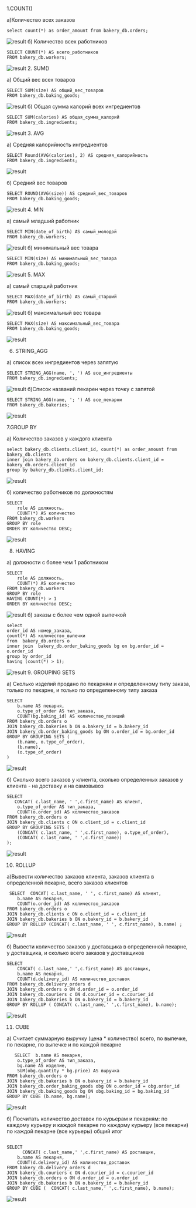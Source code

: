 1.COUNT()

а)Количество всех заказов
```
select count(*) as order_amount from bakery_db.orders;
```
![result](img/count1.png)
б) Количество всех работников
```
SELECT COUNT(*) AS всего_работников
FROM bakery_db.workers;
```
![result](img/count2.png)
2. SUM()

а) Общий вес всех товаров
```
SELECT SUM(size) AS общий_вес_товаров
FROM bakery_db.baking_goods;
```
![result](img/sum1.png)
б) Общая сумма калорий всех ингредиентов
```
SELECT SUM(calories) AS общая_сумма_калорий
FROM bakery_db.ingredients;
```
![result](img/sum2.png)
3. AVG

а) Средняя калорийность ингредиентов
```
SELECT Round(AVG(calories), 2) AS средняя_калорийность
FROM bakery_db.ingredients;
```
![result](img/avg1.png)

б) Средний вес товаров
```
SELECT ROUND(AVG(size)) AS средний_вес_товаров
FROM bakery_db.baking_goods;
```
![result](img/avg2.png)
4. MIN

а) самый младший работник
```
SELECT MIN(date_of_birth) AS самый_молодой
FROM bakery_db.workers;
```
![result](img/min1.png)
б) минимальный вес товара
```
SELECT MIN(size) AS минимальный_вес_товара
FROM bakery_db.baking_goods;
```
![result](img/min2.png)
5. MAX

а) самый старщий работник
```
SELECT MAX(date_of_birth) AS самый_старший
FROM bakery_db.workers;
```
![result](img/max1.png)
б) максимальный вес товара
```
SELECT MAX(size) AS максимальный_вес_товара
FROM bakery_db.baking_goods;
```
![result](img/max2.png)

6. STRING_AGG

а) список всех ингредиентов через запятую
```
SELECT STRING_AGG(name, ', ') AS все_ингредиенты
FROM bakery_db.ingredients;
```
![result](img/string1.png)
б)Список названий пекарен через точку с запятой
```
SELECT STRING_AGG(name, '; ') AS все_пекарни
FROM bakery_db.bakeries;
```
![result](img/string2.png)

7.GROUP BY

a) Количество заказов у каждого клиента
```
select bakery_db.clients.client_id, count(*) as order_amount from bakery_db.clients
inner join bakery_db.orders on bakery_db.clients.client_id = bakery_db.orders.client_id
group by bakery_db.clients.client_id;
```
![result](img/group1.png)

б) количество работников по должностям
```
SELECT 
    role AS должность,
    COUNT(*) AS количество
FROM bakery_db.workers
GROUP BY role
ORDER BY количество DESC;
```
![result](img/group2.png)

8. HAVING

а) должности с более чем 1 работником
```
SELECT 
    role AS должность,
    COUNT(*) AS количество
FROM bakery_db.workers
GROUP BY role
HAVING COUNT(*) > 1
ORDER BY количество DESC;
```
![result](img/having1.png)
б) заказы с более чем одной выпечкой
```
select
order_id AS номер_заказа,
count(*) AS количество_выпечки
from  bakery_db.orders o
inner join  bakery_db.order_baking_goods bg on bg.order_id = o.order_id
group by order_id
having (count(*) > 1);
```
![result](img/having2.png)
9. GROUPING SETS

a) Сколько изделий продано по пекарням и определенному типу заказа, только по пекарне, и только по определенному типу заказа
```
SELECT
    b.name AS пекарня,
    o.type_of_order AS тип_заказа,
    COUNT(bg.baking_id) AS количество_позиций
FROM bakery_db.orders o
JOIN bakery_db.bakeries b ON o.bakery_id = b.bakery_id
JOIN bakery_db.order_baking_goods bg ON o.order_id = bg.order_id
GROUP BY GROUPING SETS (
    (b.name, o.type_of_order),
    (b.name),    
    (o.type_of_order)                     
)
```
![result](img/grouping_sets1.png)

б) Сколько всего заказов у клиента, сколько определенных заказов у клиента - на доставку и на самовывоз
```
SELECT
   CONCAT( c.last_name, ' ',c.first_name) AS клиент,
    o.type_of_order AS тип_заказа,
    COUNT(o.order_id) AS количество_заказов
FROM bakery_db.orders o
JOIN bakery_db.clients c ON o.client_id = c.client_id
GROUP BY GROUPING SETS (
    (CONCAT( c.last_name, ' ',c.first_name), o.type_of_order), 
    (CONCAT( c.last_name, ' ',c.first_name))                 
);
```
![result](img/grouping_sets2.png)


10. ROLLUP

а)Вывести количество заказов клиента, заказов клиента в определенной пекарне, всего заказов клиентов
```
 SELECT  CONCAT( c.last_name, ' ', c.first_name) AS клиент,
    b.name AS пекарня,
    COUNT(o.order_id) AS количество_заказов
FROM bakery_db.orders o
JOIN bakery_db.clients c ON o.client_id = c.client_id
JOIN bakery_db.bakeries b ON o.bakery_id = b.bakery_id
GROUP BY ROLLUP (CONCAT( c.last_name, ' ', c.first_name), b.name) ;
```
![result](img/rollup1.png)

б) Вывести количество заказов у доставщика в определенной пекарне, у доставщика, и сколько всего заказов у доставщиков
```
SELECT
    CONCAT( c.last_name,' ',c.first_name) AS доставщик,
    b.name AS пекарня,
    COUNT(d.delivery_id) AS количество_доставок
FROM bakery_db.delivery_orders d
JOIN bakery_db.orders o ON d.order_id = o.order_id
JOIN bakery_db.couriers c ON d.courier_id = c.courier_id
JOIN bakery_db.bakeries b ON o.bakery_id = b.bakery_id
GROUP BY ROLLUP ( CONCAT( c.last_name,' ',c.first_name), b.name);
```
![result](img/rollup2.png)

11. CUBE

a) Считает суммарную выручку (цена * количество) всего, по выпечке,  по пекарне, по выпечке и по каждой пекарне
```
   SELECT  b.name AS пекарня,
    o.type_of_order AS тип_заказа,
    bg.name AS изделие,
    SUM(obg.quantity * bg.price) AS выручка
FROM bakery_db.orders o
JOIN bakery_db.bakeries b ON o.bakery_id = b.bakery_id
JOIN bakery_db.order_baking_goods obg ON o.order_id = obg.order_id
JOIN bakery_db.baking_goods bg ON obg.baking_id = bg.baking_id
GROUP BY CUBE (b.name, bg.name);
```
![result](img/cube1.png)

б) Посчитать количество доставок по курьерам и пекарням:
по каждому курьеру и каждой пекарне
по каждому курьеру (все пекарни)
по каждой пекарне (все курьеры)
общий итог
```

SELECT
      CONCAT( c.last_name,' ',c.first_name) AS доставщик,
    b.name AS пекарня,
    COUNT(d.delivery_id) AS количество_доставок
FROM bakery_db.delivery_orders d
JOIN bakery_db.couriers c ON d.courier_id = c.courier_id
JOIN bakery_db.orders o ON d.order_id = o.order_id
JOIN bakery_db.bakeries b ON o.bakery_id = b.bakery_id
GROUP BY CUBE (  CONCAT( c.last_name,' ',c.first_name), b.name);
```

![result](img/cube2.png)
